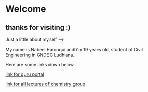 <h1>Welcome</h1>

thanks for visiting :)
-----------------------------------------------------------------------------------------------------------------------------------------------------------------------------------
Just a little about myself -->

My name is Nabeel Farooqui and i'm 19 years old, student of Civil Engineering in GNDEC Ludhiana.

Here are some links down below 	

[link for guru portal](https://guru.gndec.ac.in)

[link for all lectures of chemistry group](https://guru.gndec.ac.in/mod/zoom/view.php?id=14016)


